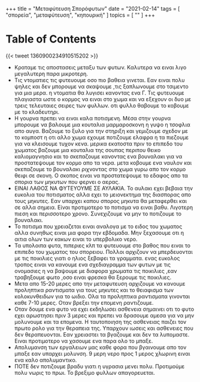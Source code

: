 +++
title = "Μεταφύτευση Σπορόφυτων"
date = "2021-02-14"
tags = [ "σπορεία", "μεταφύτευση", "κηπουρική" ]
topics = [ "" ]
+++


# Table of Contents



{{< tweet 1360900234910515202 >}}

-   Κραταμε τις αποστασεις μεταξυ των φυτων. Kαλυτερα να ειναι  λιγο μεγαλυτερη παρα μικροτερη.
-   Tις ντοματιες τις φυτευουμε οσο πιο βαθεια γινεται. Eαν ειναι πολυ ψηλες και δεν μπορουμε να σκαψουμε ,τις ξαπλωνουμε στο τσιμεντο για μια μερα. η ντοματια θα λυγισει κανοντας ενα Γ. Τις φυτευουμε πλαγιαστα ωστε ο κορμος να ειναι στο χωμα και να εξεχουν οι δυο με τρεις τελευταιες σειρες των φυλλων. οτι φυλλο θαβουμε το κοβουμε με το κλαδευτηρι.
-   Η γουρνα πρεπει να ειναι καλα ποτισμενη. Mέσα στην γουρνα μπορουμε να βαλουμε μια κουταλια μαρμαροσκονη η γυψο η τσοφλια απο αυγα. Βαζουμε το ξυλο για την στηριξη και γεμιζουμε σχεδον με το κομποστ η οτι αλλο χωμα εχουμε ποτιζουμε ελαφρα η τα πιεζουμε για να κλεισουμε τυχον κενα. μερικα εκατοστα πριν το επιπεδο του χωματος βαζουμε μια κουταλια της σουπας περιπου θεικο καλιομαγνησιο και το σκεπαζουμε κανοντας ενα βουναλακι για να προστατεψουμε τον κορμο απο τα νερα. μετα κοβουμε ενα ναυλον και σκεπαζουμε το βουναλακι ριχνοντας στο χωμα γυρω απο τον κορμο θειφι σε σκονη. Ο σκοπος ειναι να προστατεψουμε το εδαφος απο τα σπορια των μηκυτων που φερνει ο αερας.
-   ΕΙΝΑΙ ΛΑΘΟΣ ΝΑ ΦΥΤΕΥΟΥΜΕ ΣΕ ΑΥΛΑΚΙΑ. Το αυλακι εχει βεβαια την ευκολια του ποτισματος αλλα εχει το μειονεκτημα της διασπορας απο τους μηκυτες. Εαν υπαρχει καπου σπορος μηκυτα θα μεταφερθει και σε αλλα σημεια. Είναι προτιμοτερο το ποτισμα να ειναι βαθυ. Λιγοτερη πιεση και περισσοτερο χρονο. Συνεχιζουμε να μην το ποτιζουμε το βουναλακι.
-   Το ποτισμα που χρειαζεται ειναι αναλογα με το ειδος του χωματος αλλα συνηθως ειναι μια φορα την εβδομαδα. Μην ξεχασουμε οτι η αιτια ολων των κακων ειναι το υπερβολικο νερο.
-   Τα υπολοιπα φυτα, πιπεριες κλπ τα φυτευουμε στο βαθος που ειναι το επιπεδο του χωματος του σπορειου. Πολλοι αρχιζουν να μπερδευονται με τις ποικιλιες γιατι ο ηλιος ξεβαφει τα γραμματα. ενας ευκολος τροπος ειναι να κανουμε ενα σχεδιαγραμμα των φυτων με τις ονομασιες η να βαψουμε με διαφορα χρωματα τις ποικιλιες ,εαν τραβηξουμε φωτο ,οσο ειναι φρεσκα θα ξερουμε τις ποικιλιες.
-   Μετα απο 15-20 μερες απο την μεταφυτευση αρχιζουμε να κανουμε προληπτικα ραντισματα για τους μηκυτες και το θειαφισμα των κολοκυνθειδων για το ωιδιο. Ολα τα προληπτικα ραντισματα γινονται καθε 7-10 μερες. Οταν βρεξει την επομενη ραντιζουμε.
-   Οταν δουμε ενα φυτο να εχει εκδηλωσει ασθενεια σημαινει οτι το φυτο εχει αρωστησει πριν 3 μερες και πρεπει να δρασουμε αμεσα για να μην μολυνουμε και τα επομενα. Η ταυτοποιηση της ασθενειας παιζει τον πρωτο ρολο για την θεραπεια της. Υπαρχουν ιωσεις και ασθενειες που δεν θεραπευονται. Εαν χρειαστει τα βγαζουμε και δεν τα λυπομαστε. Ειναι προτιμοτερο να χασουμε ενα παρα ολο το μπαξε.
-   Aπολυμανση των εργαλειων μας  καθε φορα που βγαινουμε απο τον μπαξε εαν υπαρχει μολυνση. 9 μερη νερο προς 1 μερος χλωρινη ειναι ενα καλο απολυμαντικο.
-   ΠΟΤΕ δεν ποτιζουμε βραδυ γιατι η υγρασια μενει πολυ. Προτιμούμε πολυ νωρις το πρωι. Το βρεξιμο φυλλων απαγορευεται.

